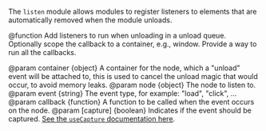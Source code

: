 <!-- contributed by Erik Vold [erikvvold@gmail.com]  -->

The `listen` module allows modules to register listeners to elements that are
automatically removed when the module unloads.

<api name="listen">
@function
  Add listeners to run when unloading in a unload queue. Optionally scope the
  callback to a container, e.g., window. Provide a way to run all the callbacks.

@param container {object}
  A container for the node, which a "unload" event will be attached to, this is
  used to cancel the unload magic that would occur, to avoid memory leaks.
@param node {object}
  The node to listen to.
@param event {string}
  The event type, for example: "load", "click", ...
@param callback {function}
  A function to be called when the event occurs on the node.
@param [capture] {boolean}
  Indicates if the event should be captured. [See the `useCapture`
  documentation here](https://developer.mozilla.org/en/DOM/element.addEventListener).
</api>
